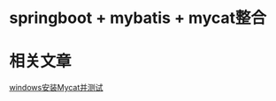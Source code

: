 # springboot + mybatis + mycat整合

# 相关文章
[windows安装Mycat并测试](https://blog.csdn.net/qq_33371766/article/details/105157463)
